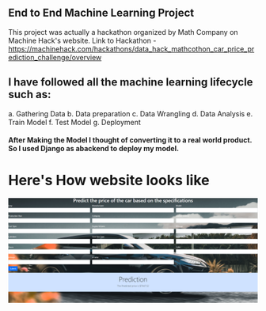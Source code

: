 ## End to End Machine Learning Project

  This project was actually a hackathon organized by Math Company on Machine    Hack's website.
  Link to Hackathon - https://machinehack.com/hackathons/data_hack_mathcothon_car_price_prediction_challenge/overview
  
## I have followed all the machine learning lifecycle such as:
a. Gathering Data
b. Data preparation
c. Data Wrangling
d. Data Analysis
e. Train Model
f. Test Model
g. Deployment

#### After Making the Model I thought of converting it to a real world product. So I used Django as abackend to deploy my model.

# Here's How website looks like

![](App/Images/1.PNG)
